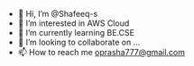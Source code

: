 - 👋 Hi, I’m @Shafeeq-s
- 👀 I’m interested in AWS Cloud
- 🌱 I’m currently learning BE.CSE
- 💞️ I’m looking to collaborate on ...
- 📫 How to reach me oprasha777@gmail.com

<!---
Shafeeq-s/Shafeeq-s is a ✨ special ✨ repository because its `README.md` (this file) appears on your GitHub profile.
You can click the Preview link to take a look at your changes.
--->
